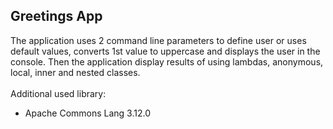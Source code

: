 Greetings App
---
The application uses 2 command line parameters to 
define user or uses default values, converts 1st 
value to uppercase and displays the user in 
the console.
Then the application display results of using lambdas,
anonymous, local, inner and nested classes.
<br/>
<br/>
Additional used library:
- Apache Commons Lang 3.12.0
<br/>
